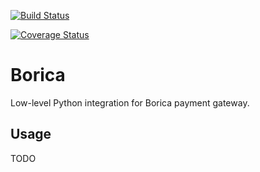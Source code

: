 [![Build Status](https://travis-ci.org/IOEra/borica.svg?branch=master)](https://travis-ci.org/IOEra/borica)

[![Coverage Status](https://coveralls.io/repos/github/IOEra/borica/badge.svg?branch=master)](https://coveralls.io/github/IOEra/borica?branch=master)

# Borica

Low-level Python integration for Borica payment gateway.

## Usage

TODO
